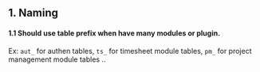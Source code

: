 ## 1. Naming

#### 1.1 Should use table prefix when have many modules or plugin.

Ex: `aut_` for authen tables, `ts_` for timesheet module tables, `pm_` for project management module tables ..
